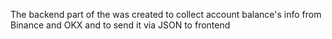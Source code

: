 The backend part of the was created to collect account balance's info from Binance and OKX and to send it via JSON to frontend
